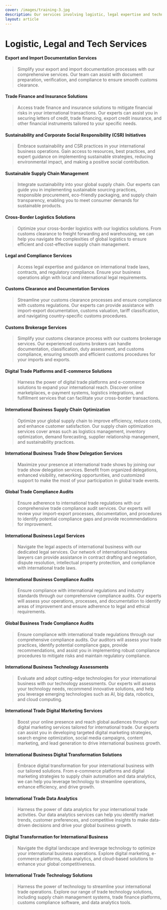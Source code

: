 ```yaml
---
cover: /images/training-3.jpg
description: Our services involving logistic, legal expertise and technology.
layout: article
---
```


# Logistic, Legal and Tech Services

#### Export and Import Documentation Services
> Simplify your export and import documentation processes with our comprehensive services. Our team can assist with document preparation, verification, and compliance to ensure smooth customs clearance.

#### Trade Finance and Insurance Solutions
> Access trade finance and insurance solutions to mitigate financial risks in your international transactions. Our experts can assist you in securing letters of credit, trade financing, export credit insurance, and other financial instruments tailored to your specific needs.

#### Sustainability and Corporate Social Responsibility (CSR) Initiatives
> Embrace sustainability and CSR practices in your international business operations. Gain access to resources, best practices, and expert guidance on implementing sustainable strategies, reducing environmental impact, and making a positive social contribution.

#### Sustainable Supply Chain Management
> Integrate sustainability into your global supply chain. Our experts can guide you in implementing sustainable sourcing practices, responsible procurement, eco-friendly packaging, and supply chain transparency, enabling you to meet consumer demands for sustainable products.

#### Cross-Border Logistics Solutions
> Optimize your cross-border logistics with our logistics solutions. From customs clearance to freight forwarding and warehousing, we can help you navigate the complexities of global logistics to ensure efficient and cost-effective supply chain management.

#### Legal and Compliance Services
> Access legal expertise and guidance on international trade laws, contracts, and regulatory compliance. Ensure your business operations align with local and international legal requirements.

#### Customs Clearance and Documentation Services
> Streamline your customs clearance processes and ensure compliance with customs regulations. Our experts can provide assistance with import-export documentation, customs valuation, tariff classification, and navigating country-specific customs procedures.

#### Customs Brokerage Services
> Simplify your customs clearance process with our customs brokerage services. Our experienced customs brokers can handle documentation, classification, duty assessment, and customs compliance, ensuring smooth and efficient customs procedures for your imports and exports.

#### Digital Trade Platforms and E-commerce Solutions
> Harness the power of digital trade platforms and e-commerce solutions to expand your international reach. Discover online marketplaces, e-payment systems, logistics integrations, and fulfillment services that can facilitate your cross-border transactions.

#### International Business Supply Chain Optimization
> Optimize your global supply chain to improve efficiency, reduce costs, and enhance customer satisfaction. Our supply chain optimization services cover areas such as logistics management, inventory optimization, demand forecasting, supplier relationship management, and sustainability practices.

#### International Business Trade Show Delegation Services
> Maximize your presence at international trade shows by joining our trade show delegation services. Benefit from organized delegations, enhanced visibility, networking opportunities, and customized support to make the most of your participation in global trade events.

#### Global Trade Compliance Audits
> Ensure adherence to international trade regulations with our comprehensive trade compliance audit services. Our experts will review your import-export processes, documentation, and procedures to identify potential compliance gaps and provide recommendations for improvement.

#### International Business Legal Services
> Navigate the legal aspects of international business with our dedicated legal services. Our network of international business lawyers can provide assistance in contract drafting and negotiation, dispute resolution, intellectual property protection, and compliance with international trade laws.

#### International Business Compliance Audits
> Ensure compliance with international regulations and industry standards through our comprehensive compliance audits. Our experts will assess your operations, processes, and documentation to identify areas of improvement and ensure adherence to legal and ethical requirements.

#### Global Business Trade Compliance Audits
> Ensure compliance with international trade regulations through our comprehensive compliance audits. Our auditors will assess your trade practices, identify potential compliance gaps, provide recommendations, and assist you in implementing robust compliance procedures to mitigate risks and maintain regulatory compliance.

#### International Business Technology Assessments
> Evaluate and adopt cutting-edge technologies for your international business with our technology assessments. Our experts will assess your technology needs, recommend innovative solutions, and help you leverage emerging technologies such as AI, big data, robotics, and cloud computing.

#### International Trade Digital Marketing Services
> Boost your online presence and reach global audiences through our digital marketing services tailored for international trade. Our experts can assist you in developing targeted digital marketing strategies, search engine optimization, social media campaigns, content marketing, and lead generation to drive international business growth.

#### International Business Digital Transformation Solutions
> Embrace digital transformation for your international business with our tailored solutions. From e-commerce platforms and digital marketing strategies to supply chain automation and data analytics, we can help you leverage technology to streamline operations, enhance efficiency, and drive growth.

#### International Trade Data Analytics
> Harness the power of data analytics for your international trade activities. Our data analytics services can help you identify market trends, customer preferences, and competitive insights to make data-driven decisions and drive your global business growth.

#### Digital Transformation for International Business
> Navigate the digital landscape and leverage technology to optimize your international business operations. Explore digital marketing, e-commerce platforms, data analytics, and cloud-based solutions to enhance your global competitiveness.

#### International Trade Technology Solutions
> Harness the power of technology to streamline your international trade operations. Explore our range of trade technology solutions, including supply chain management systems, trade finance platforms, customs compliance software, and data analytics tools.